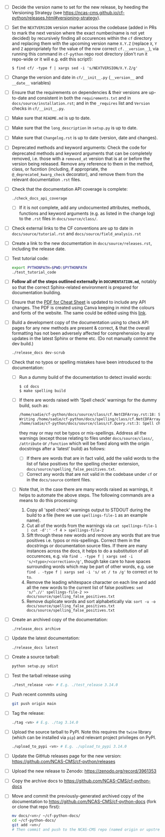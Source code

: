 - [ ] Decide the version name to set for the new release, by
  heeding the Versioning Strategy (see
  https://ncas-cms.github.io/cf-python/releases.html#versioning-strategy).

- [ ] Set the `NEXTVERSION` version marker across the codebase (added in PRs
  to mark the next version where the exact number/name is not yet decided)
  by recursively finding all occurences within the `cf` directory and replacing
  them with the upcoming version name `X.Y.Z` (replace `X`, `Y` and `Z`
  appropriately for the value of the now correct `cf.__version__`),
  via running this command in `cf-python` repo root
  directory (don't run it repo-wide or it will e.g. edit this script!):

  ```console
  $ find cf/ -type f | xargs sed -i 's/NEXTVERSION/X.Y.Z/g'
  ```

- [ ] Change the version and date in `cf/__init__.py` (`__version__` and
  `__date__` variables)

- [ ] Ensure that the requirements on dependencies & their versions are
  up-to-date and consistent in both the `requirements.txt` and in
  `docs/source/installation.rst`; and in the `_requires` list and
  `Version` checks in `cf/__init__.py`.

- [ ] Make sure that `README.md` is up to date.

- [ ] Make sure that the `long_description` in `setup.py` is up to date.

- [ ] Make sure that `Changelog.rst` is up to date (version, date and
  changes).

- [ ] Deprecated methods and keyword arguments: Check the code for
  deprecated methods and keyword arguments that can be completely
  removed, i.e. those with a ``removed_at`` version that is at or
  before the version being released. Remove any reference to them in
  the method, class, or fucntion (including, if appropriate, the
  ``@_deprecated_kwarg_check`` decorator), and remove them from the
  relevant documentation ``.rst`` files.

- [ ] Check that the documentation API coverage is complete:

  ```bash
  ./check_docs_api_coverage
  ```

  - [ ] If it is not complete, add any undocumented attributes, methods,
    functions and keyword arguments (e.g. as listed in the change log)
    to the `.rst` files in `docs/source/class/`.

- [ ] Check external links to the CF conventions are up to date in
  `docs/source/tutorial.rst` and `docs/source/field_analysis.rst`

- [ ] Create a link to the new documentation in
  `docs/source/releases.rst`, including the release date.

- [ ] Test tutorial code:

  ```bash
  export PYTHONPATH=$PWD:$PYTHONPATH
  ./test_tutorial_code
  ```

- [ ] **Follow all of the steps outlined externally in `DOCUMENTATION.md`**,
  notably so that the correct Sphinx-related environment is prepared for
  documentation building.
  
- [ ] Ensure that the [PDF for Cheat Sheet](docs/_downloads/cheatsheet.pdf) 
  is updated to include any API changes. The PDF is created using Canva 
  keeping in mind the colours and fonts of the website. The same could 
  be edited using this 
  [link](https://www.canva.com/design/DAFk9_BVfNY/gmQHycBiV_YbTIWMqYxK1g/edit).

- [ ] Build a development copy of the documentation using to check API
  pages for any new methods are present & correct, & that the overall
  formatting has not been adversely affected for comprehension by any
  updates in the latest Sphinx or theme etc. (Do not manually commit
  the dev build.)

  ```bash
  ./release_docs dev-scrub
  ```

- [ ] Check that no typos or spelling mistakes have been introduced to the
  documentation:

  - [ ] Run a dummy build of the documentation to detect invalid words:

     ```console
     $ cd docs
     $ make spelling build
     ```

  - [ ] If there are words raised with 'Spell check' warnings for the dummy
    build, such as:

    ```bash
    /home/sadie/cf-python/docs/source/class/cf.NetCDFArray.rst:18: Spell check: isw: element in the sequence isw the name of the group in which.
    Writing /home/sadie/cf-python/docs/spelling/class/cf.NetCDFArray.spelling
    /home/sadie/cf-python/docs/source/class/cf.Query.rst:3: Spell check: encapulates:  object encapulates a condition, such as.
    ```

    they may or may not be typos or mis-spellings. Address all the warnings
    (except those relating to files under `docs/source/class/`,
    `/attribute` or `/function` which will be fixed along with the origin
    docstrings after a 'latest' build) as follows:

    - [ ] If there are words that are in fact valid, add the valid words to
      the list of false positives for the spelling checker extension,
      `docs/source/spelling_false_positives.txt`.
    - [ ] Correct any words that are not valid in the codebase under `cf` or
      in the `docs/source` content files.

  - [ ] Note that, in the case there are many words raised as warnings, it
    helps to automate the above steps. The following commands are a means
    to do this processing:

    1. Copy all 'spell check' warnings output to STDOUT during the build to
       a file (here we use `spellings-file-1` as an example name).
    2. Cut all of the words from the warnings via
       `cat spellings-file-1 | cut -d':' -f 4 > spellings-file-2`
    3. Sift through these new words and remove any words that are true
       positives i.e. typos or mis-spellings. Correct them in the
       docstrings or documentation source files. If there are many
       instances across the docs, it helps to do a substitution of all
       occurences, e.g. via `find . -type f | xargs sed -i 's/<typo>/<correction>/g'`,
       though take care to have spaces surrounding words which may be
       part of other words, e.g. use
       `find . -type f | xargs sed -i 's/ ot / to /g'` to correct `ot` to `to`.
    4. Remove the leading whitespace character on each line and add
       all the new words to the current list of false positives:
       `sed 's/^.//' spellings-file-2 >> docs/source/spelling_false_positives.txt`
    5. Remove duplicate words and sort alphabetically via:
       `sort -u -o docs/source/spelling_false_positives.txt docs/source/spelling_false_positives.txt`

- [ ] Create an archived copy of the documentation:

  ```bash
  ./release_docs archive
  ```

- [ ] Update the latest documentation:

  ```bash
  ./release_docs latest
  ```
  
- [ ] Create a source tarball:

  ```bash
  python setup.py sdist
  ```

- [ ] Test the tarball release using

  ```bash
  ./test_release <vn> # E.g. ./test_release 3.14.0
  ```

- [ ] Push recent commits using

  ```bash
  git push origin main
  ```
  
- [ ] Tag the release:

  ```bash
  ./tag <vn> # E.g. ./tag 3.14.0
  ```
  
- [ ] Upload the source tarball to PyPI. Note this requires the `twine`
  library (which can be installed via `pip`) and relevant project
  privileges on PyPI.

  ```bash
  ./upload_to_pypi <vn> # E.g. ./upload_to_pypi 3.14.0
  ```

- [ ] Update the GitHub releases page for the new version:
  https://github.com/NCAS-CMS/cf-python/releases
  
- [ ] Upload the new release to Zenodo: https://zenodo.org/record/3961353

- [ ] Copy the archive docs to https://github.com/NCAS-CMS/cf-python-docs

- [ ] Move and commit the previously-generated archived copy of the documentation to https://github.com/NCAS-CMS/cf-python-docs (fork or clone that repo first):

  ```bash
  mv docs/<vn>/ ~/cf-python-docs/
  cd ~/cf-python-docs/
  git add <vn>/
  # Then commit and push to the NCAS-CMS repo (named origin or upstream as appropriate)
  ```
